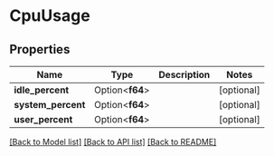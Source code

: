 # CpuUsage

## Properties

Name | Type | Description | Notes
------------ | ------------- | ------------- | -------------
**idle_percent** | Option<**f64**> |  | [optional]
**system_percent** | Option<**f64**> |  | [optional]
**user_percent** | Option<**f64**> |  | [optional]

[[Back to Model list]](../README.md#documentation-for-models) [[Back to API list]](../README.md#documentation-for-api-endpoints) [[Back to README]](../README.md)


